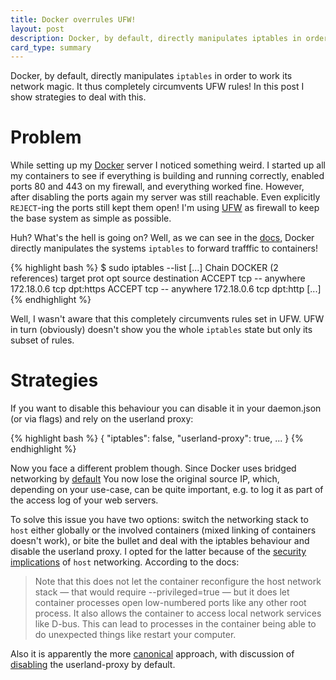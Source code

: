 ```yaml
---
title: Docker overrules UFW!
layout: post
description: Docker, by default, directly manipulates iptables in order to work its network magic. It thus completely circumvents UFW rules! In this post I show strategies to deal with this.
card_type: summary
---
```


Docker, by default, directly manipulates `iptables` in order to work its network magic. It thus completely circumvents UFW rules! In this post I show strategies to deal with this.

Problem
=======

While setting up my [Docker](https://www.docker.com) server I noticed something
weird.  I started up all my containers to see if everything is building and
running correctly, enabled ports 80 and 443 on my firewall, and everything
worked fine. However, after disabling the ports again my server was still
reachable. Even explicitly `REJECT`-ing the ports still kept them open!  I'm
using [UFW](https://wiki.ubuntu.com/UncomplicatedFirewall) as firewall to keep
the base system as simple as possible.

Huh? What's the hell is going on? Well, as we can see in the
[docs](https://docs.docker.com/engine/userguide/networking/default_network/binding/),
Docker directly manipulates the systems `iptables` to forward trafffic to
containers!

{% highlight bash %}
$ sudo iptables --list
[...]
Chain DOCKER (2 references)
target   prot opt source       destination
ACCEPT   tcp  --  anywhere     172.18.0.6     tcp dpt:https
ACCEPT   tcp  --  anywhere     172.18.0.6     tcp dpt:http
[...]
{% endhighlight %}

Well, I wasn't aware that this completely circumvents rules set in UFW.  UFW in
turn (obviously) doesn't show you the whole `iptables` state but only its
subset of rules.

Strategies
==========

If you want to disable this behaviour you can disable it in your daemon.json
(or via flags) and rely on the userland proxy:

{% highlight bash %}
{
  "iptables": false,
  "userland-proxy": true,
  ...
}
{% endhighlight %}

Now you face a different problem though. Since Docker uses bridged networking
by
[default](https://docs.docker.com/v1.8/articles/networking/#container-networking)
You now lose the original source IP, which, depending on your use-case, can be
quite important, e.g. to log it as part of the access log of your web servers.

To solve this issue you have two options: switch the networking stack to `host`
either globally or the involved containers (mixed linking of containers doesn't
work), or bite the bullet and deal with the iptables behaviour and disable the
userland proxy. I opted for the latter because of the [security
implications](https://github.com/docker/docker/issues/6401) of `host`
networking.  According to the docs:

> Note that this does not let the container reconfigure the host network stack
> — that would require --privileged=true — but it does let container processes
> open low-numbered ports like any other root process. It also allows the
> container to access local network services like D-bus. This can lead to
> processes in the container being able to do unexpected things like restart your
> computer.

Also it is apparently the more
[canonical](https://github.com/docker/docker/issues/15086#issuecomment-125678120)
approach, with discussion of
[disabling](https://github.com/docker/docker/issues/14856) the userland-proxy
by default.


